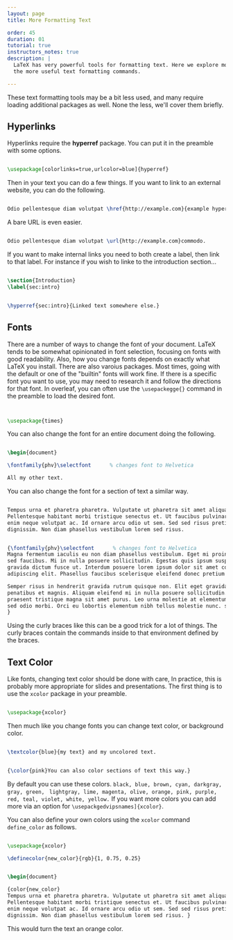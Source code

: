 ```yaml
---
layout: page
title: More Formatting Text

order: 45
duration: 01
tutorial: true
instructors_notes: true
description: |
  LaTeX has very powerful tools for formatting text. Here we explore more of
  the more useful text formatting commands.

---
```


These text formatting tools may be a bit less used, and many require loading 
additional packages as well. None the less, we'll cover them briefly.

## Hyperlinks

Hyperlinks require the **hyperref** package. You can put it in the preamble with some options.

```latex

\usepackage[colorlinks=true,urlcolor=blue]{hyperref}

```

Then in your text you can do a few  things. If you want to link to an external website,
you can do the following.

```latex

Odio pellentesque diam volutpat \href{http://example.com}{example hyperlink} commodo.

````

A bare URL is even easier.

```latex

Odio pellentesque diam volutpat \url{http://example.com}commodo.

```


If you want to make internal links you need to both create a label, then link to that 
label. For instance if you wish to linke to the introduction section...


```latex

\section{Introduction}
\label{sec:intro}


\hyperref{sec:intro}{Linked text somewhere else.}

```

## Fonts

There are a number of ways to change the font of your document. LaTeX tends to be somewhat
opinionated in font selection, focusing on fonts with good readability. Also, how you change fonts
depends on exactly what LaTeX you install. There are also varoius packages. Most times, going with 
the default or one of the "builtin" fonts will work fine. If there is a specific font you want to 
use, you may need to research it and follow the directions for that font. In overleaf, you can often 
use the `\usepackegge{}` command in the preamble to load the desired font. 

```latex


\usepackage{times}


```

You can also change the font for an entire document doing the following.

```latex

\begin{document}

\fontfamily{phv}\selectfont      % changes font to Helvetica

All my other text.


```

You can also change the font for a section of text a similar way.


```latex

Tempus urna et pharetra pharetra. Vulputate ut pharetra sit amet aliquam id diam. 
Pellentesque habitant morbi tristique senectus et. Ut faucibus pulvinar elementum integer 
enim neque volutpat ac. Id ornare arcu odio ut sem. Sed sed risus pretium quam vulputate 
dignissim. Non diam phasellus vestibulum lorem sed risus. 


{\fontfamily{phv}\selectfont      % changes font to Helvetica
Magna fermentum iaculis eu non diam phasellus vestibulum. Eget mi proin sed libero enim 
sed faucibus. Mi in nulla posuere sollicitudin. Egestas quis ipsum suspendisse ultrices 
gravida dictum fusce ut. Interdum posuere lorem ipsum dolor sit amet consectetur 
adipiscing elit. Phasellus faucibus scelerisque eleifend donec pretium vulputate. 

Semper risus in hendrerit gravida rutrum quisque non. Elit eget gravida cum sociis natoque 
penatibus et magnis. Aliquam eleifend mi in nulla posuere sollicitudin. Eget aliquet nibh 
praesent tristique magna sit amet purus. Leo urna molestie at elementum eu facilisis 
sed odio morbi. Orci eu lobortis elementum nibh tellus molestie nunc. scetur. 
}


```

Using the curly braces like this can be a good trick for a lot of things. The curly
braces contain the commands inside to that environment defined by the braces.


## Text Color

Like fonts, changing text color should be done with care, In practice, this is 
probably more appropriate for slides and presentations. The first thing is to
use the `xcolor` package in your preamble.

```latex

\usepackage{xcolor}

```

Then much like you change fonts you can change text color, or background color.


```latex

\textcolor{blue}{my text} and my uncolored text.


{\color{pink}You can also color sections of text this way.}

```

By default you can use these colors. `black, blue, brown, cyan, darkgray, gray, green, ` 
`lightgray, lime, magenta, olive, orange, pink, purple, red, teal, violet, white, yellow.`
If you want more colors you can add more via an option for `\usepackgedvipsnames]{xcolor}`.

You can also define your own colors using the `xcolor` command `define_color` as follows.


```latex

\usepackage{xcolor}

\definecolor{new_color}{rgb}{1, 0.75, 0.25}


\begin{document}

{color{new_color}
Tempus urna et pharetra pharetra. Vulputate ut pharetra sit amet aliquam id diam. 
Pellentesque habitant morbi tristique senectus et. Ut faucibus pulvinar elementum integer 
enim neque volutpat ac. Id ornare arcu odio ut sem. Sed sed risus pretium quam vulputate 
dignissim. Non diam phasellus vestibulum lorem sed risus. }

```

This would turn the text an orange color.
